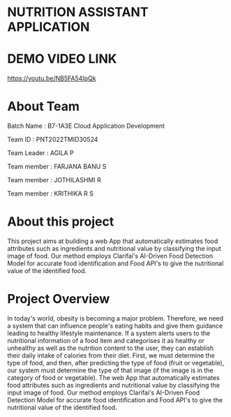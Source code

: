 # NUTRITION ASSISTANT APPLICATION


# DEMO VIDEO LINK
https://youtu.be/NB5FA54IpQk


# About Team

Batch Name : B7-1A3E	Cloud Application Development

Team ID : PNT2022TMID30524

Team Leader : AGILA P

Team member : FARJANA BANU S

Team member : JOTHILASHMI R

Team member : KRITHIKA R S

# About this project

This project aims at building a web App that automatically estimates food attributes such as ingredients and nutritional
value by classifying the input image of food. Our method employs Clarifai's AI-Driven Food Detection Model for accurate 
food identification and Food API's to give the nutritional value of the identified food.

# Project Overview
In today's world, obesity is becoming a major problem. Therefore, we need a system that can influence people's eating habits and give them guidance leading to healthy lifestyle maintenance. If a system alerts users to the nutritional information of a food item and categorises it as healthy or unhealthy as well as the nutrition content to the user, they can establish their daily intake of calories from their diet. First, we must determine the type of food, and then, after predicting the type of food (fruit or vegetable), our system must determine the type of that image (if the image is in the category of food or vegetable). The web App that automatically estimates food attributes such as ingredients and nutritional value by classifying the input image of food.  Our method employs Clarifai's AI-Driven Food Detection Model for accurate food identification and Food API's to give the nutritional value of the identified food. 
